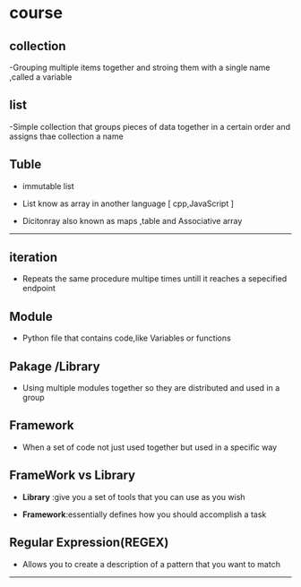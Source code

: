 # course

## collection
-Grouping multiple items together and  stroing them with a single  name ,called a variable

## list 
-Simple collection that groups pieces of data together in a certain order and assigns thae collection a name

## Tuble 

- immutable list 


- List know as array in another language [ cpp,JavaScript ] 
- Dicitonray also known as maps ,table and Associative array

________________________

## iteration

- Repeats the same procedure multipe times untill it reaches a sepecified endpoint


## Module

- Python file that contains code,like Variables or functions

## Pakage /Library

- Using multiple modules together so they are distributed and used in a group

## Framework

- When a set of code not just used together but used in a specific way


## FrameWork vs Library

- **Library** :give you a set of tools that you can use as you wish 

- **Framework**:essentially defines how  you should accomplish a task 

## Regular Expression(REGEX)

- Allows you to create a description of a pattern that you want to match

-------------------------------------------






